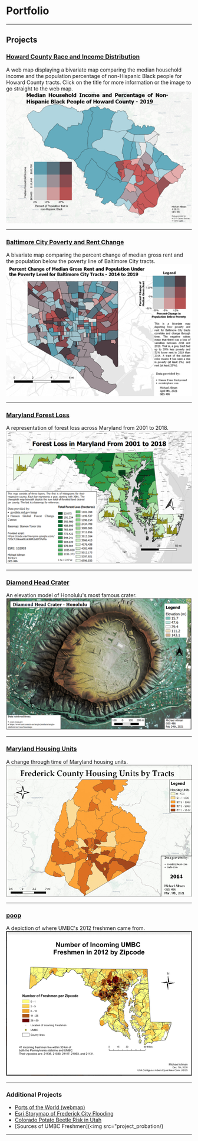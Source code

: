 # Portfolio

---
## Projects

### [Howard County Race and Income Distribution](/Lab_8_GES_486/index)
A web map displaying a bivariate map comparing the median household income and the population percentage of non-Hispanic Black people for Howard County tracts. Click on the title for more information or the image to go straight to the web map.
[<img src="project_probation/Howard_Bivariate.png?raw=true"/>](/Lab_8_GES_486/Bin/Howard_webmap/index)

---
### [Baltimore City Poverty and Rent Change](/GES486_Lab6/index)
A bivariate map comparing the percent change of median gross rent and the population below the poverty line of Baltimore City tracts.
[<img src="project_probation/Balt_Poverty_and_Rent.png?raw=true"/>](/GES486_Lab6/index)

---
### [Maryland Forest Loss](/project1_486/index)
A representation of forest loss across Maryland from 2001 to 2018.
[<img src="project_probation/Forest_Loss_image.PNG?raw=true"/>](/project1_486/index)

---
### [Diamond Head Crater](/Diamond_Head_Crater/index)
An elevation model of Honolulu's most famous crater.
[<img src="project_probation/Diamond_Head.PNG?raw=true"/>](/Diamond_Head_Crater/index)

---
### [Maryland Housing Units](/project_probation/index)
A change through time of Maryland housing units.
[<img src="project_probation/Allman_Frederick_Housing.gif?raw=true"/>](/project_probation/index)

---
### [poop](/UMBC_Freshmen_Sources/index)
A depiction of where UMBC's 2012 freshmen came from.
[<img src="project_probation/UMBC_Freshmen.PNG?raw=true"/>](/UMBC_Freshmen_Sources/index)

---
### Additional Projects

- [Ports of the World (webmap)](/Lab_5/Ports_Webmap/index)
- [Esri Storymap of Frederick City Flooding](https://arcg.is/14L1rD0)
- [Colorado Potato Beetle Risk in Utah](<img src="project_probation/Potato_Beetle_Risk.PNG"/>)
- [Sources of UMBC Freshmen](<img src="project_probation/)

---
